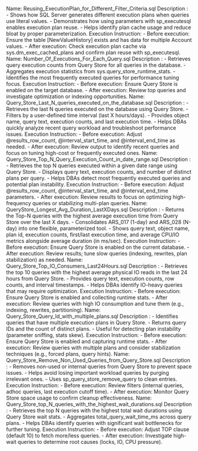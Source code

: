 Name: Reusing_ExecutionPlan_for_Different_Filter_Criteria.sql
	Description :
		- Shows how SQL Server generates different execution plans when queries use literal values.
		- Demonstrates how using parameters with sp_executesql enables execution plan reuse.
		- Helps identify plan cache usage and reduce bloat by proper parameterization.
	Execution Instruction:
		- Before execution: Ensure the table [NewValueHistory] exists and has data for multiple Account values.
		- After execution: Check execution plan cache via sys.dm_exec_cached_plans and confirm plan reuse with sp_executesql.
Name: Number_Of_Executions_For_Each_Query.sql
	Description :
		- Retrieves query execution counts from Query Store for all queries in the database.
		- Aggregates execution statistics from sys.query_store_runtime_stats.
		- Identifies the most frequently executed queries for performance tuning focus.
	Execution Instruction:
		- Before execution: Ensure Query Store is enabled on the target database.
		- After execution: Review top queries and investigate optimization or indexing opportunities.
Name: Query_Store_Last_N_queries_executed_on_the_database.sql
	Description :
		- Retrieves the last N queries executed on the database using Query Store.
		- Filters by a user-defined time interval (last X hours/days).
		- Provides object name, query text, execution counts, and last execution time.
		- Helps DBAs quickly analyze recent query workload and troubleshoot performance issues.
	Execution Instruction:
		- Before execution: Adjust @results_row_count, @interval_start_time, and @interval_end_time as needed.
		- After execution: Review output to identify recent queries and focus on tuning high-cost or frequently executed ones.
Name: Query_Store_Top_N_Query_Execution_Count_in_date_range.sql
	Description :
		- Retrieves the top N queries executed within a given date range using Query Store.
		- Displays query text, execution counts, and number of distinct plans per query.
		- Helps DBAs detect most frequently executed queries and potential plan instability.
	Execution Instruction:
		- Before execution: Adjust @results_row_count, @interval_start_time, and @interval_end_time parameters.
		- After execution: Review results to focus on optimizing high-frequency queries or stabilizing multi-plan queries.
Name: QueryStore_Longest_Avg_Duration_LastXDays.sql
	Description :
		- Returns the Top-N queries with the highest average execution time from Query Store over the last X days.
		- Consolidates ARS_017 (1-day) and ARS_028 (N-day) into one flexible, parameterized tool.
		- Shows query text, object name, plan id, execution counts, first/last execution time,
		and average CPU/IO metrics alongside average duration (in ms/sec).
	Execution Instruction:
		- Before execution: Ensure Query Store is enabled on the current database.
		- After execution: Review results; tune slow queries (indexing, rewrites, plan stabilization) as needed.
Name: Query_Store_Top_IO_Consumers_Last24Hours.sql
	Description :
		- Retrieves the top 10 queries with the highest average physical IO reads in the last 24 hours from Query Store.
		- Provides query text, execution counts, row counts, and interval timestamps.
		- Helps DBAs identify IO-heavy queries that may require optimization.
	Execution Instruction:
		- Before execution: Ensure Query Store is enabled and collecting runtime stats.
		- After execution: Review queries with high IO consumption and tune them (e.g., indexing, rewrites, partitioning).
Name: Query_Store_Query_Id_with_multiple_plans.sql
Description :
    - Identifies queries that have multiple execution plans in Query Store.
    - Returns query IDs and the count of distinct plans.
    - Useful for detecting plan instability (parameter sniffing, stats skew).
Execution Instruction:
    - Before execution: Ensure Query Store is enabled and capturing runtime stats.
    - After execution: Review queries with multiple plans and consider stabilization techniques (e.g., forced plans, query hints).
Name: Query_Store_Remove_Non_Used_Queries_from_Query_Store.sql
	Description :
		- Removes non-used or internal queries from Query Store to prevent space issues.
		- Helps avoid losing important workload queries by purging irrelevant ones.
		- Uses sp_query_store_remove_query to clean entries.
	Execution Instruction:
		- Before execution: Review filters (internal queries, adhoc queries, last execution cutoff time).
		- After execution: Monitor Query Store space usage to confirm cleanup effectiveness.
Name: Query_Store_top_N_queries_with_the_highest_wait_durations.sql
	Description :
		- Retrieves the top N queries with the highest total wait durations using Query Store wait stats.
		- Aggregates total_query_wait_time_ms across query plans.
		- Helps DBAs identify queries with significant wait bottlenecks for further tuning.
	Execution Instruction:
		- Before execution: Adjust TOP clause (default 10) to fetch more/less queries.
		- After execution: Investigate high-wait queries to determine root causes (locks, IO, CPU pressure).
